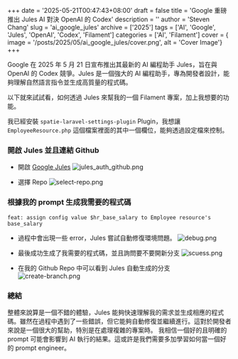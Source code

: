 +++
date = '2025-05-21T00:47:43+08:00'
draft = false
title = 'Google 重磅推出 Jules AI 對決 OpenAI 的 Codex'
description = ''
author = 'Steven Chang'
slug = 'ai_google_jules'
archive = ['2025']
tags = ['AI', 'Google', 'Jules', 'OpenAI', 'Codex', 'Filament']
categories = ['AI', 'Filament']
cover = { image = '/posts/2025/05/ai_google_jules/cover.png', alt = 'Cover Image'}
+++

Google 在 2025 年 5 月 21 日宣布推出其最新的 AI 編程助手 Jules，旨在與 OpenAI 的 Codex 競爭。Jules 是一個強大的 AI 編程助手，專為開發者設計，能夠理解自然語言指令並生成高質量的程式碼。

以下就來試試看，如何透過 Jules 來幫我的一個 Filament 專案，加上我想要的功能。

我已經安裝 `spatie-laravel-settings-plugin` Plugin，我想讓 `EmployeeResource.php` 這個檔案裡面的其中一個欄位，能夠透過設定檔來控制。

### 開啟 Jules 並且連結 Github
- 開啟 [Google Jules](https://jules.google.com/task)
![jules_auth_github.png](/posts/2025/05/ai_google_jules/jules_auth_github.png)

- 選擇 Repo
![select-repo.png](/posts/2025/05/ai_google_jules/select-repo.png)


### 根據我的 prompt 生成我需要的程式碼
```prompt
feat: assign config value $hr_base_salary to Employee resource's base_salary
```

- 過程中會出現一些 error，Jules 嘗試自動修復環境問題。
![debug.png](/posts/2025/05/ai_google_jules/debug.png)

- 最後成功生成了我需要的程式碼，並且詢問要不要開新分支
![scuess.png](/posts/2025/05/ai_google_jules/scuess.png)

- 在我的 Github Repo 中可以看到 Jules 自動生成的分支
![create-branch.png](/posts/2025/05/ai_google_jules/create-branch.png)

### 總結
整體來說算是一個不錯的體驗，Jules 能夠快速理解我的需求並生成相應的程式碼。雖然在過程中遇到了一些錯誤，但它能夠自動修復並繼續進行。這對於開發者來說是一個很大的幫助，特別是在處理複雜的專案時。
我相信一個好的且明確的 prompt 可能會影響到 AI 執行的結果。這或許是我們需要多加學習如何當一個好的 prompt engineer。
